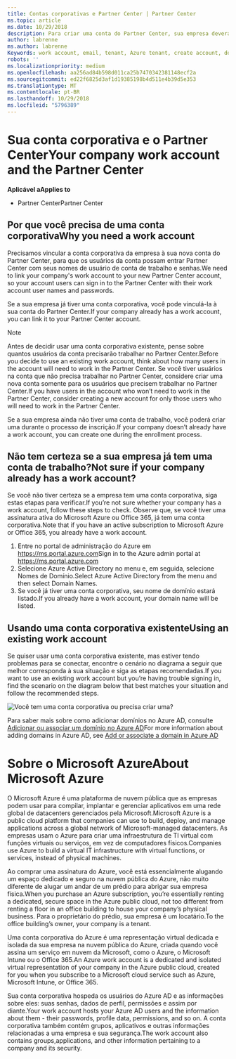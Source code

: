 ```yaml
---
title: Contas corporativas e Partner Center | Partner Center
ms.topic: article
ms.date: 10/29/2018
description: Para criar uma conta do Partner Center, sua empresa deverá ter uma conta de trabalho.
author: labrenne
ms.author: labrenne
Keywords: work account, email, tenant, Azure tenant, create account, domain name
robots: ''
ms.localizationpriority: medium
ms.openlocfilehash: aa256ad84b598d011ca25b7470342381148ecf2a
ms.sourcegitcommit: ed22f6825d3af1d19385198b4d511e4b39d5e353
ms.translationtype: MT
ms.contentlocale: pt-BR
ms.lasthandoff: 10/29/2018
ms.locfileid: "5796389"
---
```

# <a name="your-company-work-account-and-the-partner-center"></a><span data-ttu-id="64f40-103">Sua conta corporativa e o Partner Center</span><span class="sxs-lookup"><span data-stu-id="64f40-103">Your company work account and the Partner Center</span></span>  

**<span data-ttu-id="64f40-104">Aplicável a</span><span class="sxs-lookup"><span data-stu-id="64f40-104">Applies to</span></span>**

-  <span data-ttu-id="64f40-105">Partner Center</span><span class="sxs-lookup"><span data-stu-id="64f40-105">Partner Center</span></span>

## <a name="why-you-need-a-work-account"></a><span data-ttu-id="64f40-106">Por que você precisa de uma conta corporativa</span><span class="sxs-lookup"><span data-stu-id="64f40-106">Why you need a work account</span></span>

<span data-ttu-id="64f40-107">Precisamos vincular a conta corporativa da empresa à sua nova conta do Partner Center, para que os usuários da conta possam entrar Partner Center com seus nomes de usuário de conta de trabalho e senhas.</span><span class="sxs-lookup"><span data-stu-id="64f40-107">We need to link your company's work account to your new Partner Center account, so your account users can sign in to the Partner Center with their work account user names and passwords.</span></span>

<span data-ttu-id="64f40-108">Se a sua empresa já tiver uma conta corporativa, você pode vinculá-la à sua conta do Partner Center.</span><span class="sxs-lookup"><span data-stu-id="64f40-108">If your company already has a work account, you can link it to your Partner Center account.</span></span> 

> [!NOTE]  
>  <span data-ttu-id="64f40-109">Antes de decidir usar uma conta corporativa existente, pense sobre quantos usuários da conta precisarão trabalhar no Partner Center.</span><span class="sxs-lookup"><span data-stu-id="64f40-109">Before you decide to use an existing work account, think about how many users in the account will need to work in the Partner Center.</span></span> <span data-ttu-id="64f40-110">Se você tiver usuários na conta que não precisa trabalhar no Partner Center, considere criar uma nova conta somente para os usuários que precisem trabalhar no Partner Center.</span><span class="sxs-lookup"><span data-stu-id="64f40-110">If you have users in the account who won’t need to work in the Partner Center, consider creating a new account for only those users who will need to work in the Partner Center.</span></span>

<span data-ttu-id="64f40-111">Se a sua empresa ainda não tiver uma conta de trabalho, você poderá criar uma durante o processo de inscrição.</span><span class="sxs-lookup"><span data-stu-id="64f40-111">If your company doesn’t already have a work account, you can create one during the enrollment process.</span></span> 

## <a name="not-sure-if-your-company-already-has-a-work-account"></a><span data-ttu-id="64f40-112">Não tem certeza se a sua empresa já tem uma conta de trabalho?</span><span class="sxs-lookup"><span data-stu-id="64f40-112">Not sure if your company already has a work account?</span></span>

<span data-ttu-id="64f40-113">Se você não tiver certeza se a empresa tem uma conta corporativa, siga estas etapas para verificar.</span><span class="sxs-lookup"><span data-stu-id="64f40-113">If you’re not sure whether your company has a work account, follow these steps to check.</span></span> <span data-ttu-id="64f40-114">Observe que, se você tiver uma assinatura ativa do Microsoft Azure ou Office 365, já tem uma conta corporativa.</span><span class="sxs-lookup"><span data-stu-id="64f40-114">Note that if you have an active subscription to Microsoft Azure or Office 365, you already have a work account.</span></span>
1.  <span data-ttu-id="64f40-115">Entre no portal de administração do Azure em https://ms.portal.azure.com</span><span class="sxs-lookup"><span data-stu-id="64f40-115">Sign in to the Azure admin portal at https://ms.portal.azure.com</span></span>
2.  <span data-ttu-id="64f40-116">Selecione Azure Active Directory no menu e, em seguida, selecione Nomes de Domínio.</span><span class="sxs-lookup"><span data-stu-id="64f40-116">Select Azure Active Directory from the menu and then select Domain Names.</span></span>
3.  <span data-ttu-id="64f40-117">Se você já tiver uma conta corporativa, seu nome de domínio estará listado.</span><span class="sxs-lookup"><span data-stu-id="64f40-117">If you already have a work account, your domain name will be listed.</span></span>

## <a name="using-an-existing-work-account"></a><span data-ttu-id="64f40-118">Usando uma conta corporativa existente</span><span class="sxs-lookup"><span data-stu-id="64f40-118">Using an existing work account</span></span>

<span data-ttu-id="64f40-119">Se quiser usar uma conta corporativa existente, mas estiver tendo problemas para se conectar, encontre o cenário no diagrama a seguir que melhor corresponda à sua situação e siga as etapas recomendadas.</span><span class="sxs-lookup"><span data-stu-id="64f40-119">If you want to use an existing work account but you’re having trouble signing in, find the scenario on the diagram below that best matches your situation and follow the recommended steps.</span></span> 

![Você tem uma conta corporativa ou precisa criar uma?](images/onboardingAADFlow.png)

<span data-ttu-id="64f40-121">Para saber mais sobre como adicionar domínios no Azure AD, consulte [Adicionar ou associar um domínio no Azure AD](https://docs.microsoft.com/azure/active-directory/active-directory-add-domain)</span><span class="sxs-lookup"><span data-stu-id="64f40-121">For more information about adding domains in Azure AD, see [Add or associate a domain in Azure AD](https://docs.microsoft.com/azure/active-directory/active-directory-add-domain)</span></span>

# <a name="about-microsoft-azure"></a><span data-ttu-id="64f40-122">Sobre o Microsoft Azure</span><span class="sxs-lookup"><span data-stu-id="64f40-122">About Microsoft Azure</span></span>

<span data-ttu-id="64f40-123">O Microsoft Azure é uma plataforma de nuvem pública que as empresas podem usar para compilar, implantar e gerenciar aplicativos em uma rede global de datacenters gerenciados pela Microsoft.</span><span class="sxs-lookup"><span data-stu-id="64f40-123">Microsoft Azure is a public cloud platform that companies can use to build, deploy, and manage applications across a global network of Microsoft-managed datacenters.</span></span> <span data-ttu-id="64f40-124">As empresas usam o Azure para criar uma infraestrutura de TI virtual com funções virtuais ou serviços, em vez de computadores físicos.</span><span class="sxs-lookup"><span data-stu-id="64f40-124">Companies use Azure to build a virtual IT infrastructure with virtual functions, or services, instead of physical machines.</span></span> 

<span data-ttu-id="64f40-125">Ao comprar uma assinatura do Azure, você está essencialmente alugando um espaço dedicado e seguro na nuvem pública do Azure, não muito diferente de alugar um andar de um prédio para abrigar sua empresa física.</span><span class="sxs-lookup"><span data-stu-id="64f40-125">When you purchase an Azure subscription, you’re essentially renting a dedicated, secure space in the Azure public cloud, not too different from renting a floor in an office building to house your company’s physical business.</span></span> <span data-ttu-id="64f40-126">Para o proprietário do prédio, sua empresa é um locatário.</span><span class="sxs-lookup"><span data-stu-id="64f40-126">To the office building’s owner, your company is a tenant.</span></span> 

<span data-ttu-id="64f40-127">Uma conta corporativa do Azure é uma representação virtual dedicada e isolada da sua empresa na nuvem pública do Azure, criada quando você assina um serviço em nuvem da Microsoft, como o Azure, o Microsoft Intune ou o Office 365.</span><span class="sxs-lookup"><span data-stu-id="64f40-127">An Azure work account is a dedicated and isolated virtual representation of your company in the Azure public cloud, created for you when you subscribe to a Microsoft cloud service such as Azure, Microsoft Intune, or Office 365.</span></span> 

<span data-ttu-id="64f40-128">Sua conta corporativa hospeda os usuários do Azure AD e as informações sobre eles: suas senhas, dados de perfil, permissões e assim por diante.</span><span class="sxs-lookup"><span data-stu-id="64f40-128">Your work account hosts your Azure AD users and the information about them - their passwords, profile data, permissions, and so on.</span></span> <span data-ttu-id="64f40-129">A conta corporativa também contém grupos, aplicativos e outras informações relacionadas a uma empresa e sua segurança.</span><span class="sxs-lookup"><span data-stu-id="64f40-129">The work account also contains groups,applications, and other information pertaining to a company and its security.</span></span> 
